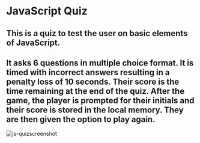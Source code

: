# JavaScript Quiz

## This is a quiz to test the user on basic elements of JavaScript.

## It asks 6 questions in multiple choice format.  It is timed with incorrect answers resulting in a penalty loss of 10 seconds.  Their score is the time remaining at the end of the quiz. After the game, the player is prompted for their initials and their score is stored in the local memory.  They are then given the option to play again.


![js-quizscreenshot](https://user-images.githubusercontent.com/113713179/205225318-41007dfc-c396-431f-8b5a-5541e2074ede.png)
